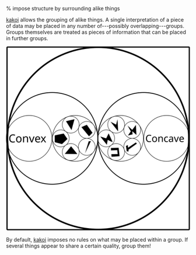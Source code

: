 % impose structure by surrounding alike things

[kakoi](kakoi.html) allows the grouping of alike things. A single interpretation
of a piece of data may be placed in any number of---possibly
overlapping---groups. Groups themselves are treated as pieces of information
that can be placed in further groups.

![](images/alike-and-unalike.svg)

By default, [kakoi](kakoi.html) imposes no rules on what may be placed within a
group. If several things appear to share a certain quality, group them!
